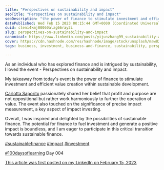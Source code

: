 ```yaml
---
title: "Perspectives on sustainability and impact"
seoTitle: "Perspectives on sustainability and impact"
seoDescription: "the power of finance to stimulate investment and efficient value creation within sustainable development.  profit and purpose are not oppositional"
datePublished: Wed Feb 15 2023 00:15:44 GMT+0000 (Coordinated Universal Time)
cuid: cleni4kmj00060alag66ray2i
slug: perspectives-on-sustainability-and-impact
canonical: https://www.linkedin.com/posts/yijunzhang99_sustainability-activity-7031747825164054530-vrTD?utm_source=share&utm_medium=member_desktop
cover: https://cdn.hashnode.com/res/hashnode/image/stock/unsplash/mawU2PoJWfU/upload/46cc5707d50c69ff307ec7cc0da2cd28.jpeg
tags: business, investment, business-and-finance, sustainability, perspective

---
```


As an individual who has explored finance and is intrigued by sustainability, I loved the event - Perspectives on sustainability and impact.  
  
My takeaway from today's event is the power of finance to stimulate investment and efficient value creation within sustainable development.  
  
[Carlotta Saporito](https://www.linkedin.com/in/ACoAAAAHxEIBNCXWWkxl8aKoJMfZvxDRcpbbtf4) passionately shared her belief that profit and purpose are not oppositional but rather work harmoniously to further the operation of value. The event also touched on the significance of precise impact measurement, a key aspect of impact investing.  
  
Overall, I was inspired and delighted by the possibilities of sustainable finance. The potential for finance to fuel investment and generate a positive impact is boundless, and I am eager to participate in this critical transition towards sustainable finance.  
  
[#sustainablefinance](https://www.linkedin.com/feed/hashtag/?keywords=sustainablefinance&highlightedUpdateUrns=urn%3Ali%3Aactivity%3A7031747825164054530) [#impact](https://www.linkedin.com/feed/hashtag/?keywords=impact&highlightedUpdateUrns=urn%3Ali%3Aactivity%3A7031747825164054530) [#investment](https://www.linkedin.com/feed/hashtag/?keywords=investment&highlightedUpdateUrns=urn%3Ali%3Aactivity%3A7031747825164054530)  
  
[#100daysoflearning](https://www.linkedin.com/feed/hashtag/?keywords=100daysoflearning&highlightedUpdateUrns=urn%3Ali%3Aactivity%3A7031747825164054530) Day 004

[This article was first posted on my LinkedIn on February 15, 2023](https://www.linkedin.com/posts/yijunzhang99_sustainability-activity-7031747825164054530-vrTD?utm_source=share&utm_medium=member_desktop)